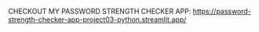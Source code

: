 CHECKOUT MY PASSWORD STRENGTH CHECKER APP: https://password-strength-checker-app-project03-python.streamlit.app/
